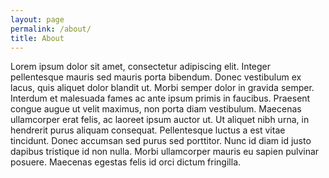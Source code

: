 ```yaml
---
layout: page
permalink: /about/
title: About
---
```


Lorem ipsum dolor sit amet, consectetur adipiscing elit. Integer pellentesque mauris sed mauris porta bibendum. Donec vestibulum ex lacus, quis aliquet dolor blandit ut. Morbi semper dolor in gravida semper. Interdum et malesuada fames ac ante ipsum primis in faucibus. Praesent congue augue ut velit maximus, non porta diam vestibulum. Maecenas ullamcorper erat felis, ac laoreet ipsum auctor ut. Ut aliquet nibh urna, in hendrerit purus aliquam consequat. Pellentesque luctus a est vitae tincidunt. Donec accumsan sed purus sed porttitor. Nunc id diam id justo dapibus tristique id non nulla. Morbi ullamcorper mauris eu sapien pulvinar posuere. Maecenas egestas felis id orci dictum fringilla.
